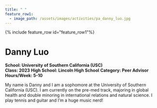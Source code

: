 ```yaml
---
title: " "
feature_row1:
  - image_path: /assets/images/activities/pa_danny_luo.jpg
---
```


{% include feature_row id="feature_row1"%}

# Danny Luo

**School: University of Southern California (USC)**  
**Class: 2023**
**High School: Lincoln High School**
**Category: Peer Advisor**  
**Hours/Week: 5-10**  

My name is Danny and I am a sophomore at the University of Southern California (USC). I am currently on the pre-med track, majoring in global health and double minoring in international relations and natural science. I play tennis and guitar and I’m a huge music nerd!
